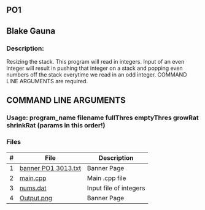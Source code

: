 ## PO1
## Blake Gauna
### Description:

Resizing the stack. This program will read in integers. Input of an even integer will result in pushing that integer on a stack and popping even
numbers off the stack everytime we read in an odd integer. COMMAND LINE ARGUMENTS are required. 


## COMMAND LINE ARGUMENTS
### Usage: program_name  filename  fullThres  emptyThres  growRat  shrinkRat (params in this order!)




### Files
|   #   | File            | Description                                        |
| :---: | --------------- | -------------------------------------------------- |
|   1   | [banner PO1 3013.txt](https://github.com/blakeGauna/3013-Algorithms-Gauna/blob/main/Assignments/PO1/banner%20PO1%203013.txt)  | Banner Page         |
|   2   | [main.cpp](https://github.com/blakeGauna/3013-Algorithms-Gauna/blob/main/Assignments/PO1/main.cpp)  |  Main .cpp file        |
|   3   | [nums.dat](https://github.com/blakeGauna/3013-Algorithms-Gauna/blob/main/Assignments/PO1/nums.dat)  |  Input file of integers        |
|   4   | [Output.png](https://github.com/blakeGauna/3013-Algorithms-Gauna/blob/main/Assignments/PO1/output%20(PO1).PNG)  |  Banner Page        |


